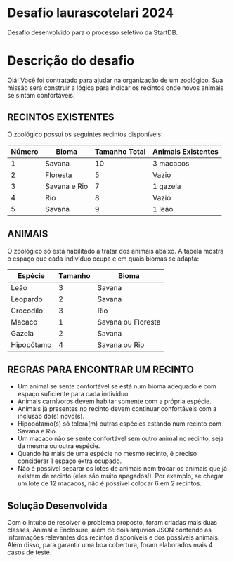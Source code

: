 # Desafio laurascotelari 2024
Desafio desenvolvido para o processo seletivo da StartDB.

# Descrição do desafio

Olá! Você foi contratado para ajudar na organização de um zoológico. Sua missão será construir a lógica para indicar os recintos onde novos animais se sintam confortáveis.

## RECINTOS EXISTENTES

O zoológico possui os seguintes recintos disponíveis:

| Número | Bioma           | Tamanho Total | Animais Existentes |
|--------|-----------------|----------------|--------------------|
| 1      | Savana          | 10             | 3 macacos          |
| 2      | Floresta        | 5              | Vazio              |
| 3      | Savana e Rio    | 7              | 1 gazela           |
| 4      | Rio             | 8              | Vazio              |
| 5      | Savana          | 9              | 1 leão             |

## ANIMAIS

O zoológico só está habilitado a tratar dos animais abaixo. A tabela mostra o espaço que cada indivíduo ocupa e em quais biomas se adapta:

| Espécie     | Tamanho | Bioma            |
|-------------|---------|------------------|
| Leão        | 3       | Savana           |
| Leopardo    | 2       | Savana           |
| Crocodilo   | 3       | Rio              |
| Macaco      | 1       | Savana ou Floresta|
| Gazela      | 2       | Savana           |
| Hipopótamo  | 4       | Savana ou Rio    |

## REGRAS PARA ENCONTRAR UM RECINTO

- Um animal se sente confortável se está num bioma adequado e com espaço suficiente para cada indivíduo.
- Animais carnívoros devem habitar somente com a própria espécie.
- Animais já presentes no recinto devem continuar confortáveis com a inclusão do(s) novo(s).
- Hipopótamo(s) só tolera(m) outras espécies estando num recinto com Savana e Rio.
- Um macaco não se sente confortável sem outro animal no recinto, seja da mesma ou outra espécie.
- Quando há mais de uma espécie no mesmo recinto, é preciso considerar 1 espaço extra ocupado.
- Não é possível separar os lotes de animais nem trocar os animais que já existem de recinto (eles são muito apegados!). Por exemplo, se chegar um lote de 12 macacos, não é possível colocar 6 em 2 recintos.

## Solução Desenvolvida
Com o intuito de resolver o problema proposto, foram criadas mais duas classes, Animal e Enclosure, além de dois arquvios JSON contendo as informações relevantes dos recintos disponíveis e dos possíveis animais. Além disso, para garantir uma boa cobertura, foram elaborados mais 4 casos de teste. 

